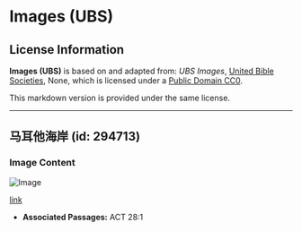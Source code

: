 # Images (UBS)

## License Information

**Images (UBS)** is based on and adapted from: _UBS Images_, [United Bible Societies](https://unitedbiblesocieties.org/), None, which is licensed under a [Public Domain CC0](https://creativecommons.org/public-domain/cc0/).

This markdown version is provided under the same license.



--------------------------------

## 马耳他海岸 (id: 294713)

### Image Content

![Image](https://cdn.aquifer.bible/aquifer-content/resources/Media/WEB-0614_malta_coast.jpg)

[link](https://cdn.aquifer.bible/aquifer-content/resources/Media/WEB-0614_malta_coast.jpg)

* **Associated Passages:** ACT 28:1

